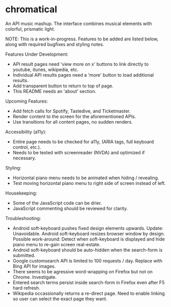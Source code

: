 # chromatical
An API music mashup. The interface combines musical elements with colorful, prismatic light. 

NOTE: This is a work-in-progress. Features to be added are listed below, along with required bugfixes and styling notes.

Features Under Development:
  + API result pages need 'view more on x' buttons to link directly to youtube, itunes, wikipedia, etc.
  + Individual API results pages need a 'more' button to load additional results.
  + Add transparent button to return to top of page.
  + This README needs an 'about' section.

Upcoming Features:
  + Add fetch calls for Spotify, Tastedive, and Ticketmaster.
  + Render content to the screen for the aforementioned APIs.
  + Use transitions for all content pages, no sudden renders.

Accessibility (a11y):
  + Entire page needs to be checked for a11y, (ARIA tags, full keyboard control, etc.).
  + Needs to be tested with screenreader (NVDA) and optimized if necessary.
 
Styling:
  + Horizontal piano menu needs to be animated when hiding / revealing.
  + Test moving horizontal piano menu to right side of screen instead of left.
      
Housekeeping:
  + Some of the JavaScript code can be drier. 
  + JavaScript commenting should be reviewed for clarity.
   
Troubleshooting:
  + Android soft-keyboard pushes fixed design elements upwards. 
    Update: Unavoidable. Android soft-keyboard resizes browser window by design.
    Possible work-around: Detect when soft-keyboard is displayed and hide piano menu to re-gain screen real-estate.
  + Android soft-keyboard should be auto-hidden when the search-form is submitted.
  + Google customsearch API is limited to 100 requests / day. 
    Replace with Bing API for images.
  + There seems to be agressive word-wrapping on Firefox but not on Chrome. Investigate.
  + Entered search terms persist inside search-form in Firefox even after F5 hard refresh.
  + Wikipedia occassionally returns a re-direct page. 
    Need to enable linking so user can select the exact page they want.

